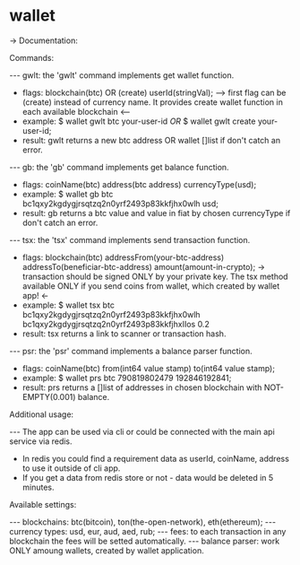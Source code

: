 # wallet

-> Documentation:

Commands:

--- gwlt: the 'gwlt' command implements get wallet function.

- flags: blockchain(btc) OR (create) userId(stringVal);
  --> first flag can be (create) instead of currency name. It provides create wallet function in each available blockchain <--
- example: $ wallet gwlt btc your-user-id _OR_ $ wallet gwlt create your-user-id;
- result: gwlt returns a new btc address OR wallet []list if don't catch an error.

--- gb: the 'gb' command implements get balance function.

- flags: coinName(btc) address(btc address) currencyType(usd);
- example: $ wallet gb btc bc1qxy2kgdygjrsqtzq2n0yrf2493p83kkfjhx0wlh usd;
- result: gb returns a btc value and value in fiat by chosen currencyType if don't catch an error.

--- tsx: the 'tsx' command implements send transaction function.

- flags: blockchain(btc) addressFrom(your-btc-address) addressTo(beneficiar-btc-address) amount(amount-in-crypto);
  -> transaction should be signed ONLY by your private key. The tsx method available ONLY if you send coins from wallet,
  which created by wallet app! <-
- example: $ wallet tsx btc bc1qxy2kgdygjrsqtzq2n0yrf2493p83kkfjhx0wlh bc1qxy2kgdygjrsqtzq2n0yrf2493p83kkfjhxIIos 0.2
- result: tsx returns a link to scanner or transaction hash.

--- psr: the 'psr' command implements a balance parser function.

- flags: coinName(btc) from(int64 value stamp) to(int64 value stamp);
- example: $ wallet prs btc 790819802479 192846192841;
- result: prs returns a []list of addresses in chosen blockchain with NOT-EMPTY(0.001) balance.

Additional usage:

--- The app can be used via cli or could be connected with the main api service via redis.

- In redis you could find a requirement data as userId, coinName, address to use it outside of cli app.
- If you get a data from redis store or not - data would be deleted in 5 minutes.

Available settings:

--- blockchains: btc(bitcoin), ton(the-open-network), eth(ethereum);
--- currency types: usd, eur, aud, aed, rub;
--- fees: to each transaction in any blockchain the fees will be setted automatically.
--- balance parser: work ONLY amoung wallets, created by wallet application.
